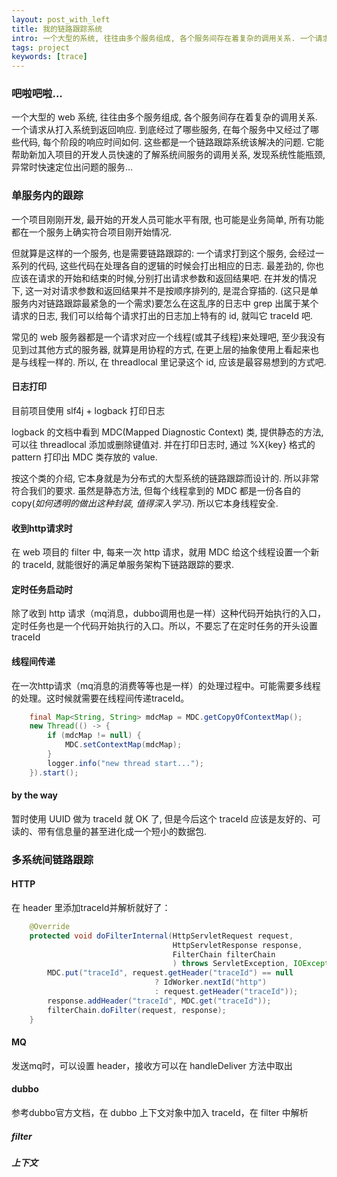 ```yaml
---
layout: post_with_left
title: 我的链路跟踪系统
intro: 一个大型的系统, 往往由多个服务组成, 各个服务间存在着复杂的调用关系. 一个请求从打入系统到返回响应. 到底经过了哪些服务, 在每个服务中又经过了哪些代码, 每个阶段的响应时间如何. 这些都是一个链路跟踪系统该解决的问题. 它能帮助新加入项目的开发人员快速的了解系统间服务的关系, 发现系统性能瓶颈, 异常快速定位出问题的服务...
tags: project
keywords: [trace]
---
```

### 吧啦吧啦...
一个大型的 web 系统, 往往由多个服务组成, 各个服务间存在着复杂的调用关系. 一个请求从打入系统到返回响应. 到底经过了哪些服务, 在每个服务中又经过了哪些代码, 每个阶段的响应时间如何. 这些都是一个链路跟踪系统该解决的问题. 它能帮助新加入项目的开发人员快速的了解系统间服务的调用关系, 发现系统性能瓶颈, 异常时快速定位出问题的服务...

### 单服务内的跟踪

一个项目刚刚开发, 最开始的开发人员可能水平有限, 也可能是业务简单, 所有功能都在一个服务上确实符合项目刚开始情况. 

但就算是这样的一个服务, 也是需要链路跟踪的: 一个请求打到这个服务, 会经过一系列的代码, 这些代码在处理各自的逻辑的时候会打出相应的日志. 最差劲的, 你也应该在请求的开始和结束的时候,分别打出请求参数和返回结果吧. 在并发的情况下, 这一对对请求参数和返回结果并不是按顺序排列的, 是混合穿插的. (这只是单服务内对链路跟踪最紧急的一个需求)要怎么在这乱序的日志中 grep 出属于某个请求的日志, 我们可以给每个请求打出的日志加上特有的 id, 就叫它 traceId 吧. 

常见的 web 服务器都是一个请求对应一个线程(或其子线程)来处理吧, 至少我没有见到过其他方式的服务器, 就算是用协程的方式, 在更上层的抽象使用上看起来也是与线程一样的. 所以, 在 threadlocal 里记录这个 id, 应该是最容易想到的方式吧.

#### 日志打印
目前项目使用 slf4j + logback 打印日志

logback 的文档中看到 MDC(Mapped Diagnostic Context) 类, 提供静态的方法, 可以往 threadlocal 添加或删除键值对. 并在打印日志时, 通过 %X{key} 格式的pattern 打印出 MDC 类存放的 value. 

按这个类的介绍, 它本身就是为分布式的大型系统的链路跟踪而设计的. 所以非常符合我们的要求. 虽然是静态方法, 但每个线程拿到的 MDC 都是一份各自的 copy(*如何透明的做出这种封装, 值得深入学习*). 所以它本身线程安全.

#### 收到http请求时
在 web 项目的 filter 中, 每来一次 http 请求，就用 MDC 给这个线程设置一个新的 traceId, 就能很好的满足单服务架构下链路跟踪的要求.


#### 定时任务启动时
除了收到 http 请求（mq消息，dubbo调用也是一样）这种代码开始执行的入口，定时任务也是一个代码开始执行的入口。所以，不要忘了在定时任务的开头设置traceId

#### 线程间传递
在一次http请求（mq消息的消费等等也是一样）的处理过程中。可能需要多线程的处理。这时候就需要在线程间传递traceId。

```java
	final Map<String, String> mdcMap = MDC.getCopyOfContextMap();
	new Thread(() -> {
	    if (mdcMap != null) {
	        MDC.setContextMap(mdcMap);
	    }
	    logger.info("new thread start...");
	}).start();

```

#### by the way
暂时使用 UUID 做为 traceId 就 OK 了, 但是今后这个 traceId 应该是友好的、可读的、带有信息量的甚至进化成一个短小的数据包. 



### 多系统间链路跟踪 

#### HTTP 

在 header 里添加traceId并解析就好了：

```java
	@Override
	protected void doFilterInternal(HttpServletRequest request, 
									HttpServletResponse response, 
									FilterChain filterChain
									) throws ServletException, IOException {
	    MDC.put("traceId", request.getHeader("traceId") == null 
	    						? IdWorker.nextId("http") 
	    						: request.getHeader("traceId"));
	    response.addHeader("traceId", MDC.get("traceId"));
	    filterChain.doFilter(request, response);
	}

```

#### MQ

发送mq时，可以设置 header，接收方可以在 handleDeliver 方法中取出

#### dubbo

参考dubbo官方文档，在 dubbo 上下文对象中加入 traceId，在 filter 中解析

##### filter

##### 上下文

